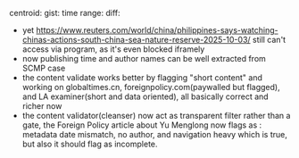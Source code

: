 centroid: 
gist: 
time range:
diff: 
- yet https://www.reuters.com/world/china/philippines-says-watching-chinas-actions-south-china-sea-nature-reserve-2025-10-03/ still can't access via program, as it's even blocked iframely
- now publishing time and author names can be well extracted from SCMP case
- the content validate works better by flagging "short content" and working on globaltimes.cn, foreignpolicy.com(paywalled but flagged), and LA examiner(short and data oriented), all basically correct and richer now
- the content validator(cleanser) now act as transparent filter rather than a gate, the Foreign Policy article about Yu Menglong now flags as : metadata date mismatch, no author, and navigation heavy which is true, but also it should flag as incomplete.  
